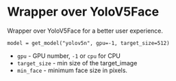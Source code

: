 # Wrapper over YoloV5Face

Wrapper over YoloV5Face for a better user experience.

```
model = get_model("yolov5n", gpu=-1, target_size=512)
```

* `gpu` - GPU number, `-1` or `cpu` for CPU
* `target_size` - min size of the target_image
* `min_face` - minimum face size in pixels.
